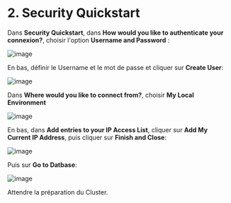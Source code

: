 # 2. Security Quickstart

Dans **Security Quickstart**, dans **How would you like to authenticate your connexion?**, choisir l'option  **Username and Password** :

![image](https://user-images.githubusercontent.com/73080397/215359605-10eb9031-17d7-42ca-8c22-ff935dde919b.png)

En bas, définir le Username et le mot de passe et cliquer sur **Create User**:

![image](https://user-images.githubusercontent.com/73080397/215359682-f14e5bc9-0fd3-4bed-914b-c642c386baed.png)

Dans **Where would you like to connect from?**, choisir **My Local Environment**

![image](https://user-images.githubusercontent.com/73080397/215359783-3258cf8a-353e-4a5a-ba19-708fdcfede80.png)

En bas, dans **Add entries to your IP Access List**, cliquer sur **Add My Current IP Address**, puis cliquer sur **Finish and Close**:

![image](https://user-images.githubusercontent.com/73080397/215359980-7271f0a9-0b4e-4004-8ef5-a274e458055c.png)

Puis sur **Go to Datbase**:

![image](https://user-images.githubusercontent.com/73080397/215360030-bf7f70d9-4d2e-48f3-a4ab-dafdd93f2329.png)

Attendre la préparation du Cluster.
